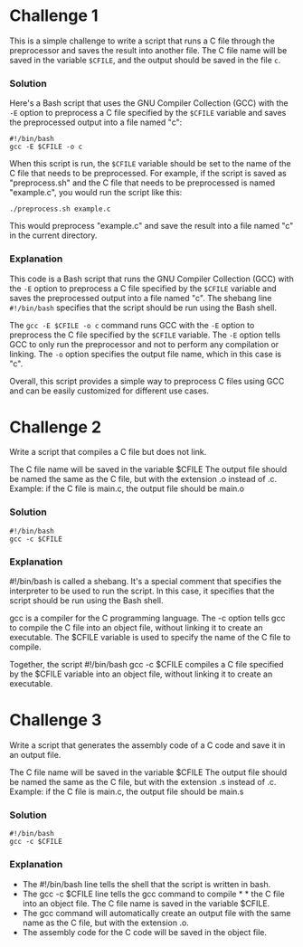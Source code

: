 # Challenge 1 

This is a simple challenge to write a script that runs a C file through the preprocessor and saves the result into another file. The C file name will be saved in the variable `$CFILE`, and the output should be saved in the file `c`. 

### Solution 

Here's a Bash script that uses the GNU Compiler Collection (GCC) with the `-E` option to preprocess a C file specified by the `$CFILE` variable and saves the preprocessed output into a file named "c":

```
#!/bin/bash
gcc -E $CFILE -o c
```

When this script is run, the `$CFILE` variable should be set to the name of the C file that needs to be preprocessed. For example, if the script is saved as "preprocess.sh" and the C file that needs to be preprocessed is named "example.c", you would run the script like this:

```
./preprocess.sh example.c
```

This would preprocess "example.c" and save the result into a file named "c" in the current directory.

### Explanation

This code is a Bash script that runs the GNU Compiler Collection (GCC) with the `-E` option to preprocess a C file specified by the `$CFILE` variable and saves the preprocessed output into a file named "c". The shebang line `#!/bin/bash` specifies that the script should be run using the Bash shell.

The `gcc -E $CFILE -o c` command runs GCC with the `-E` option to preprocess the C file specified by the `$CFILE` variable. The `-E` option tells GCC to only run the preprocessor and not to perform any compilation or linking. The `-o` option specifies the output file name, which in this case is "c". 

Overall, this script provides a simple way to preprocess C files using GCC and can be easily customized for different use cases.


# Challenge 2
Write a script that compiles a C file but does not link.

The C file name will be saved in the variable $CFILE
The output file should be named the same as the C file, but with the extension .o instead of .c.
Example: if the C file is main.c, the output file should be main.o

### Solution 
```
#!/bin/bash
gcc -c $CFILE
```

### Explanation
#!/bin/bash is called a shebang. It's a special comment that specifies the interpreter to be used to run the script. In this case, it specifies that the script should be run using the Bash shell.

gcc is a compiler for the C programming language. The -c option tells gcc to compile the C file into an object file, without linking it to create an executable. The $CFILE variable is used to specify the name of the C file to compile.

Together, the script #!/bin/bash gcc -c $CFILE compiles a C file specified by the $CFILE variable into an object file, without linking it to create an executable.


# Challenge 3
Write a script that generates the assembly code of a C code and save it in an output file.

The C file name will be saved in the variable $CFILE
The output file should be named the same as the C file, but with the extension .s instead of .c.
Example: if the C file is main.c, the output file should be main.s

### Solution 
```
#!/bin/bash
gcc -c $CFILE
```

### Explanation
* The #!/bin/bash line tells the shell that the script is written in bash.
* The gcc -c $CFILE line tells the gcc command to compile * * the C file into an object file. The C file name is saved in the variable $CFILE.
* The gcc command will automatically create an output file with the same name as the C file, but with the extension .o.
* The assembly code for the C code will be saved in the object file.